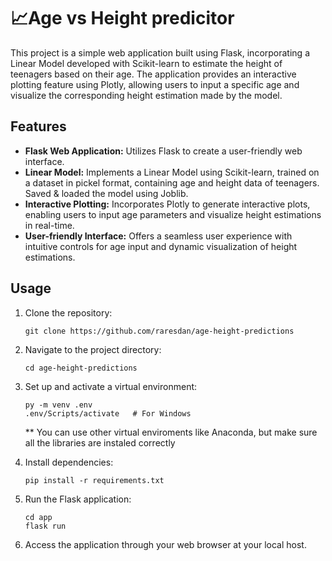 # 📈Age vs Height predicitor

This project is a simple web application built using Flask, incorporating a Linear Model developed with Scikit-learn to estimate the height of teenagers based on their age. The application provides an interactive plotting feature using Plotly, allowing users to input a specific age and visualize the corresponding height estimation made by the model.

## Features

- **Flask Web Application:** Utilizes Flask to create a user-friendly web interface.
- **Linear Model:** Implements a Linear Model using Scikit-learn, trained on a dataset in pickel format, containing age and height data of teenagers. Saved & loaded the model using Joblib.
- **Interactive Plotting:** Incorporates Plotly to generate interactive plots, enabling users to input age parameters and visualize height estimations in real-time.
- **User-friendly Interface:** Offers a seamless user experience with intuitive controls for age input and dynamic visualization of height estimations.

## Usage

1. Clone the repository:

    ```
    git clone https://github.com/raresdan/age-height-predictions
    ```

2. Navigate to the project directory:

    ```
    cd age-height-predictions
    ```

3. Set up and activate a virtual environment:

    ```
    py -m venv .env
    .env/Scripts/activate   # For Windows
    ```
    ** You can use other virtual enviroments like Anaconda, but make sure all the libraries are instaled correctly

4. Install dependencies:

    ```
    pip install -r requirements.txt
    ```

5. Run the Flask application:

    ```
    cd app
    flask run
    ```

6. Access the application through your web browser at your local host.
